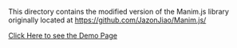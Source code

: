 This directory contains the modified version of the Manim.js library originally located at https://github.com/JazonJiao/Manim.js/



[Click Here to see the Demo Page](https://egeozgul.github.io/manim.js/manim/Graph%20Algorithms/graph.html)
